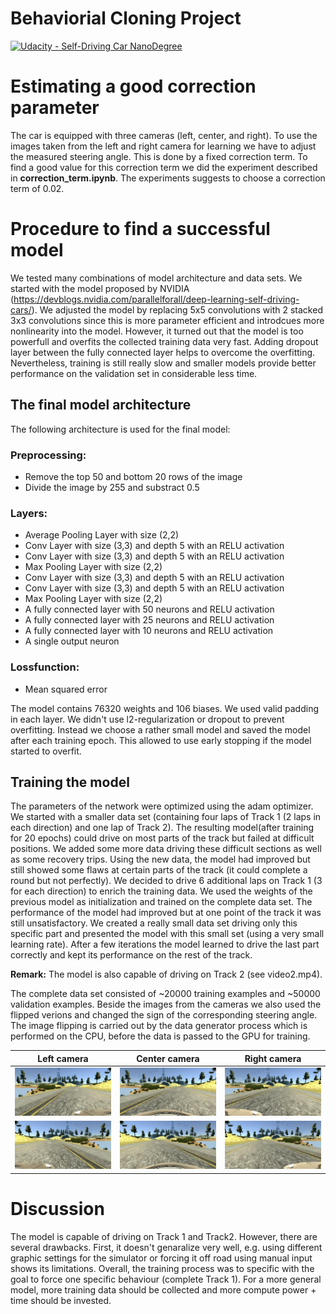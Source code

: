 

# Behaviorial Cloning Project

[![Udacity - Self-Driving Car NanoDegree](https://s3.amazonaws.com/udacity-sdc/github/shield-carnd.svg)](http://www.udacity.com/drive)

# Estimating a good correction parameter

The car is equipped with three cameras (left, center, and right). To use the images taken from the left and right camera for learning we have to adjust the measured steering angle. This is done by a fixed correction term. To find a good value for this correction term we did the experiment described in **correction_term.ipynb**. The experiments suggests to choose a correction term of 0.02.

# Procedure to find a successful  model

We tested many combinations of model architecture and data sets. We started with the model proposed by NVIDIA (https://devblogs.nvidia.com/parallelforall/deep-learning-self-driving-cars/). We adjusted the model by replacing 5x5 convolutions with 2 stacked 3x3 convolutions since this is more parameter efficient and introdcues more nonlinearity into the model. However, it turned out that the model is too powerfull and overfits the collected training data very fast. Adding dropout layer between the fully connected layer helps to overcome the overfitting. Nevertheless, training is still really slow and smaller models provide better performance on the validation set in considerable less time.

## The final model architecture

The following architecture is used for the final model:

### Preprocessing:
* Remove the top 50 and bottom 20 rows of the image
* Divide the image by 255 and substract 0.5

### Layers:
* Average Pooling Layer with size (2,2)
* Conv Layer with size (3,3) and depth 5 with an RELU activation
* Conv Layer with size (3,3) and depth 5 with an RELU activation
* Max Pooling Layer with size (2,2)
* Conv Layer with size (3,3) and depth 5 with an RELU activation
* Conv Layer with size (3,3) and depth 5 with an RELU activation
* Max Pooling Layer with size (2,2)
* A fully connected layer with 50 neurons and RELU activation
* A fully connected layer with 25 neurons and RELU activation
* A fully connected layer with 10 neurons and RELU activation
* A single output neuron

### Lossfunction:
* Mean squared error

The model contains 76320 weights and 106 biases. We used valid padding in each layer. We didn't use l2-regularization or dropout to prevent overfitting. Instead we choose a rather small model and saved the model after each training epoch. This allowed to use early stopping if the model started to overfit.

## Training the model

The parameters of the network were optimized using the adam optimizer. We started with a smaller data set (containing four laps of Track 1 (2 laps in each direction) and one lap of Track 2). The resulting model(after training for 20 epochs) could drive on most parts of the track but failed at difficult positions. We added some more data driving these difficult sections as well as some recovery trips. Using the new data, the model had improved but still showed some flaws at certain parts of the track (it could complete a round but not perfectly). We decided to drive 6 additional laps on Track 1 (3 for each direction) to enrich the  training data. We used the weights of the previous model as initialization and trained on the complete data set. The performance of the model had improved but at one point of the track it was still unsatisfactory. We created a really small data set driving only this specific part and presented the model with this small set (using a very small learning rate). After a few iterations the model learned to drive the last part correctly and kept its performance on the rest of the track. 

**Remark:** The model is also capable of driving on Track 2 (see video2.mp4).

The complete data set consisted of ~20000 training examples and ~50000 validation examples. Beside the images from the cameras we also used the flipped verions and changed the sign of the corresponding steering angle. The image flipping is carried out by the data generator process which is performed on the CPU, before the data is passed to the GPU for training.


Left camera             |  Center camera | Right camera
:-------------------------:|:-------------------------:|:-------------------------:
![left camera](examples/left.jpg) | ![center camera](examples/center.jpg)| ![right camera](examples/right.jpg)
![left camera](examples/left_flipped.jpg) | ![center camera](examples/center_flipped.jpg)| ![right camera](examples/right_flipped.jpg)

# Discussion

The model is capable of driving on Track 1 and Track2. However, there are several drawbacks. First, it doesn't genaralize very well, e.g. using  different graphic settings for the simulator or forcing it off road using manual input shows its limitations. Overall, the training process was to specific with the goal to force one specific behaviour (complete Track 1). For a more general model, more training data should be collected and more compute power + time should be invested.

